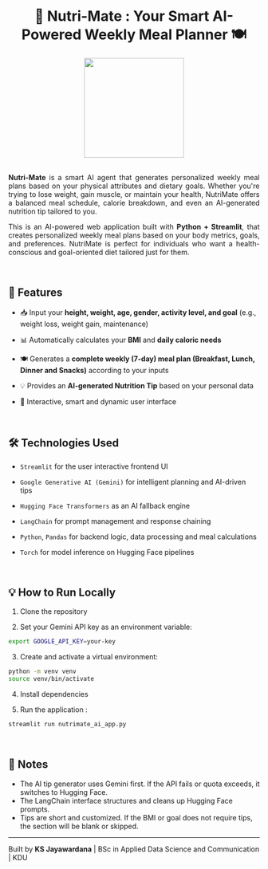 
<h1 align = "center"> <b> 🥗 Nutri-Mate : Your Smart AI-Powered Weekly Meal Planner 🍽️ </b> </h1>

<div align="center">
  <img height="200" src="https://media1.giphy.com/media/v1.Y2lkPTc5MGI3NjExazE5bjhvM2twYjV5czZ2MDAydWgxN2xpNTQ4bm1tMzhoODU3bWpkdiZlcD12MV9pbnRlcm5hbF9naWZfYnlfaWQmY3Q9Zw/RltQlCSRa2UMg/giphy.gif"  />
</div>
<br> 
<p align="justify"> <b>Nutri-Mate</b> is a smart AI agent that generates personalized weekly meal plans based on your physical attributes and dietary goals. Whether you're trying to lose weight, gain muscle, or maintain your health, NutriMate offers a balanced meal schedule, calorie breakdown, and even an AI-generated nutrition tip tailored to you.</p>

<p align="justify"> This is an AI-powered web application built with <b>Python + Streamlit</b>, that creates personalized weekly meal plans based on your body metrics, goals, and preferences. NutriMate is perfect for individuals who want a health-conscious and goal-oriented diet tailored just for them.</p>

<br>

## 🚀 Features

- 📥 Input your <b>height, weight, age, gender, activity level, and goal</b> (e.g., weight loss, weight gain, maintenance)

- 📊 Automatically calculates your **BMI** and **daily caloric needs**

- 🍽️ Generates a **complete weekly (7-day) meal plan (Breakfast, Lunch, Dinner and Snacks)** according to your inputs

- 💡 Provides an **AI-generated Nutrition Tip** based on your personal data

- 💬 Interactive, smart and dynamic user interface

<br>

## 🛠️ Technologies Used

- `Streamlit` for the user interactive frontend UI

- `Google Generative AI (Gemini)` for intelligent planning and AI-driven tips

- `Hugging Face Transformers` as an AI fallback engine

- `LangChain` for prompt management and response chaining

- `Python`, `Pandas` for backend logic, data processing and meal calculations

- `Torch` for model inference on Hugging Face pipelines

<br>


## 💡 How to Run Locally

1. Clone the repository

2. Set your Gemini API key as an environment variable:

```bash
export GOOGLE_API_KEY=your-key
```

3. Create and activate a virtual environment:

```bash
python -m venv venv
source venv/bin/activate
```
4. Install dependencies

5. Run the application :

```bash
streamlit run nutrimate_ai_app.py
```
<br>

## 📌 Notes

* The AI tip generator uses Gemini first. If the API fails or quota exceeds, it switches to Hugging Face.
* The LangChain interface structures and cleans up Hugging Face prompts.
* Tips are short and customized. If the BMI or goal does not require tips, the section will be blank or skipped.

---

Built by **KS Jayawardana** | BSc in Applied Data Science and Communication | KDU
